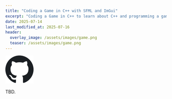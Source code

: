 ```yaml
---
title: "Coding a Game in C++ with SFML and ImGui"
excerpt: "Coding a Game in C++ to learn about C++ and programming a game"
date: 2025-07-14
last_modified_at: 2025-07-16
header:
  overlay_image: /assets/images/game.png
  teaser: /assets/images/game.png
---
```


[![GitHub](/assets/images/github_logo_small.png)](https://github.com/KevinShek/assignment1/tree/assignment2)

TBD.